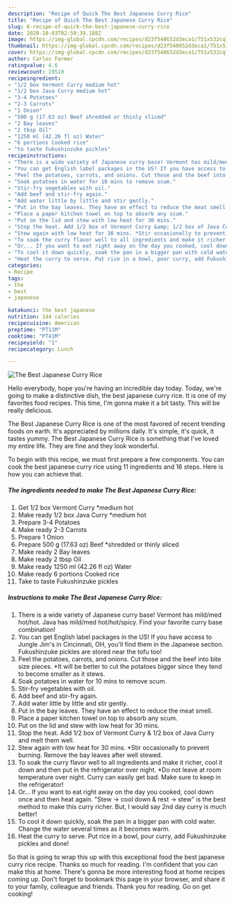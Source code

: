 ```yaml
---
description: "Recipe of Quick The Best Japanese Curry Rice"
title: "Recipe of Quick The Best Japanese Curry Rice"
slug: 6-recipe-of-quick-the-best-japanese-curry-rice
date: 2020-10-03T02:59:39.188Z
image: https://img-global.cpcdn.com/recipes/d23f548652d3eca1/751x532cq70/the-best-japanese-curry-rice-recipe-main-photo.jpg
thumbnail: https://img-global.cpcdn.com/recipes/d23f548652d3eca1/751x532cq70/the-best-japanese-curry-rice-recipe-main-photo.jpg
cover: https://img-global.cpcdn.com/recipes/d23f548652d3eca1/751x532cq70/the-best-japanese-curry-rice-recipe-main-photo.jpg
author: Carlos Farmer
ratingvalue: 4.6
reviewcount: 19510
recipeingredient:
- "1/2 box Vermont Curry medium hot"
- "1/2 box Java Curry medium hot"
- "3-4 Potatoes"
- "2-3 Carrots"
- "1 Onion"
- "500 g (17.63 oz) Beef shredded or thinly sliced"
- "2 Bay leaves"
- "2 tbsp Oil"
- "1250 ml (42.26 fl oz) Water"
- "6 portions Cooked rice"
- "to taste Fukushinzuke pickles"
recipeinstructions:
- "There is a wide variety of Japanese curry base! Vermont has mild/med hot/hot. Java has mild/med hot/hot/spicy. Find your favorite curry base combination!"
- "You can get English label packages in the US! If you have access to Jungle Jim&#39;s in Cincinnati, OH, you&#39;ll find them in the Japanese section. Fukushinzuke pickles are stored near the tofu too!"
- "Peel the potatoes, carrots, and onions. Cut those and the beef into bite size pieces. *It will be better to cut the potatoes bigger since they tend to become smaller as it stews."
- "Soak potatoes in water for 10 mins to remove scum."
- "Stir-fry vegetables with oil."
- "Add beef and stir-fry again."
- "Add water little by little and stir gently."
- "Put in the bay leaves. They have an effect to reduce the meat smell."
- "Place a paper kitchen towel on top to absorb any scum."
- "Put on the lid and stew with low heat for 30 mins."
- "Stop the heat. Add 1/2 box of Vermont Curry &amp; 1/2 box of Java Curry and melt them well."
- "Stew again with low heat for 30 mins. *Stir occasionally to prevent burning. Remove the bay leaves after well stewed."
- "To soak the curry flavor well to all ingredients and make it richer, cool it down and then put in the refrigerator over night. *Do not leave at room temperature over night. Curry can easily get bad. Make sure to keep in the refrigerator!"
- "Or... If you want to eat right away on the day you cooked, cool down once and then heat again. &#34;Stew → cool down &amp; rest → stew&#34; is the best method to make this curry richer. But, I would say 2nd day curry is much better!"
- "To cool it down quickly, soak the pan in a bigger pan with cold water. Change the water several times as it becomes warm."
- "Heat the curry to serve. Put rice in a bowl, pour curry, add Fukushinzuke pickles and done!"
categories:
- Recipe
tags:
- the
- best
- japanese

katakunci: the best japanese 
nutrition: 144 calories
recipecuisine: American
preptime: "PT11M"
cooktime: "PT41M"
recipeyield: "1"
recipecategory: Lunch

---
```



![The Best Japanese Curry Rice](https://img-global.cpcdn.com/recipes/d23f548652d3eca1/751x532cq70/the-best-japanese-curry-rice-recipe-main-photo.jpg)

Hello everybody, hope you're having an incredible day today. Today, we're going to make a distinctive dish, the best japanese curry rice. It is one of my favorites food recipes. This time, I'm gonna make it a bit tasty. This will be really delicious.



The Best Japanese Curry Rice is one of the most favored of recent trending foods on earth. It's appreciated by millions daily. It's simple, it's quick, it tastes yummy. The Best Japanese Curry Rice is something that I've loved my entire life. They are fine and they look wonderful.


To begin with this recipe, we must first prepare a few components. You can cook the best japanese curry rice using 11 ingredients and 16 steps. Here is how you can achieve that.

<!--inarticleads1-->

##### The ingredients needed to make The Best Japanese Curry Rice:

1. Get 1/2 box Vermont Curry *medium hot
1. Make ready 1/2 box Java Curry *medium hot
1. Prepare 3-4 Potatoes
1. Make ready 2-3 Carrots
1. Prepare 1 Onion
1. Prepare 500 g (17.63 oz) Beef *shredded or thinly sliced
1. Make ready 2 Bay leaves
1. Make ready 2 tbsp Oil
1. Make ready 1250 ml (42.26 fl oz) Water
1. Make ready 6 portions Cooked rice
1. Take to taste Fukushinzuke pickles




<!--inarticleads2-->

##### Instructions to make The Best Japanese Curry Rice:

1. There is a wide variety of Japanese curry base! Vermont has mild/med hot/hot. Java has mild/med hot/hot/spicy. Find your favorite curry base combination!
1. You can get English label packages in the US! If you have access to Jungle Jim&#39;s in Cincinnati, OH, you&#39;ll find them in the Japanese section. Fukushinzuke pickles are stored near the tofu too!
1. Peel the potatoes, carrots, and onions. Cut those and the beef into bite size pieces. *It will be better to cut the potatoes bigger since they tend to become smaller as it stews.
1. Soak potatoes in water for 10 mins to remove scum.
1. Stir-fry vegetables with oil.
1. Add beef and stir-fry again.
1. Add water little by little and stir gently.
1. Put in the bay leaves. They have an effect to reduce the meat smell.
1. Place a paper kitchen towel on top to absorb any scum.
1. Put on the lid and stew with low heat for 30 mins.
1. Stop the heat. Add 1/2 box of Vermont Curry &amp; 1/2 box of Java Curry and melt them well.
1. Stew again with low heat for 30 mins. *Stir occasionally to prevent burning. Remove the bay leaves after well stewed.
1. To soak the curry flavor well to all ingredients and make it richer, cool it down and then put in the refrigerator over night. *Do not leave at room temperature over night. Curry can easily get bad. Make sure to keep in the refrigerator!
1. Or... If you want to eat right away on the day you cooked, cool down once and then heat again. &#34;Stew → cool down &amp; rest → stew&#34; is the best method to make this curry richer. But, I would say 2nd day curry is much better!
1. To cool it down quickly, soak the pan in a bigger pan with cold water. Change the water several times as it becomes warm.
1. Heat the curry to serve. Put rice in a bowl, pour curry, add Fukushinzuke pickles and done!




So that is going to wrap this up with this exceptional food the best japanese curry rice recipe. Thanks so much for reading. I'm confident that you can make this at home. There's gonna be more interesting food at home recipes coming up. Don't forget to bookmark this page in your browser, and share it to your family, colleague and friends. Thank you for reading. Go on get cooking!
